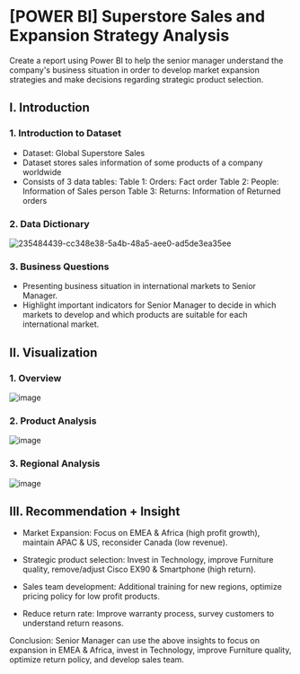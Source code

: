 # [POWER BI] Superstore Sales and Expansion Strategy Analysis
Create a report using Power BI to help the senior manager understand the company's business situation in order to develop market expansion strategies and make decisions regarding strategic product selection.

## I. Introduction
### 1. Introduction to Dataset

- Dataset: Global Superstore Sales
- Dataset stores sales information of some products of a company worldwide
- Consists of 3 data tables:
Table 1: Orders: Fact order
Table 2: People: Information of Sales person
Table 3: Returns: Information of Returned orders

### 2. Data Dictionary
![235484439-cc348e38-5a4b-48a5-aee0-ad5de3ea35ee](https://github.com/user-attachments/assets/9528c899-cfa8-4942-9338-a2dad1e0f7d6)


### 3. Business Questions
- Presenting business situation in international markets to Senior Manager.
- Highlight important indicators for Senior Manager to decide in which markets to develop and which products are suitable for each international market.

## II. Visualization
### 1. Overview

![image](https://github.com/user-attachments/assets/e1da748a-8211-4472-9e32-88aaa2ba03b0)

### 2. Product Analysis

![image](https://github.com/user-attachments/assets/d12c822e-5d56-4227-a1b8-b5ad01d67e95)

### 3. Regional Analysis

![image](https://github.com/user-attachments/assets/fe3f2b67-bda4-487f-92f2-20267b9ae30c)


## III. Recommendation + Insight
- Market Expansion: Focus on EMEA & Africa (high profit growth), maintain APAC & US, reconsider Canada (low revenue).

- Strategic product selection: Invest in Technology, improve Furniture quality, remove/adjust Cisco EX90 & Smartphone (high return).

- Sales team development: Additional training for new regions, optimize pricing policy for low profit products.

- Reduce return rate: Improve warranty process, survey customers to understand return reasons.

Conclusion: Senior Manager can use the above insights to focus on expansion in EMEA & Africa, invest in Technology, improve Furniture quality, optimize return policy, and develop sales team.
